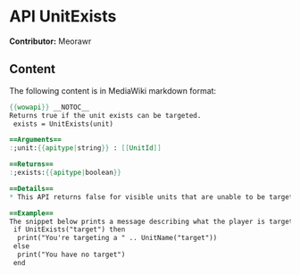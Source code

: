 # API UnitExists

**Contributor:** Meorawr

## Content

The following content is in MediaWiki markdown format:

```mediawiki
{{wowapi}} __NOTOC__
Returns true if the unit exists can be targeted.
 exists = UnitExists(unit)

==Arguments==
:;unit:{{apitype|string}} : [[UnitId]]

==Returns==
:;exists:{{apitype|boolean}}

==Details==
* This API returns false for visible units that are unable to be targeted, such as inactive bosses on encounters like the [[Coven of Shivarra]]. For these cases, {{api|t=a|UnitIsVisible}} can be used instead.

==Example==
The snippet below prints a message describing what the player is targeting.
 if UnitExists("target") then
  print("You're targeting a " .. UnitName("target"))
 else
  print("You have no target")
 end
```